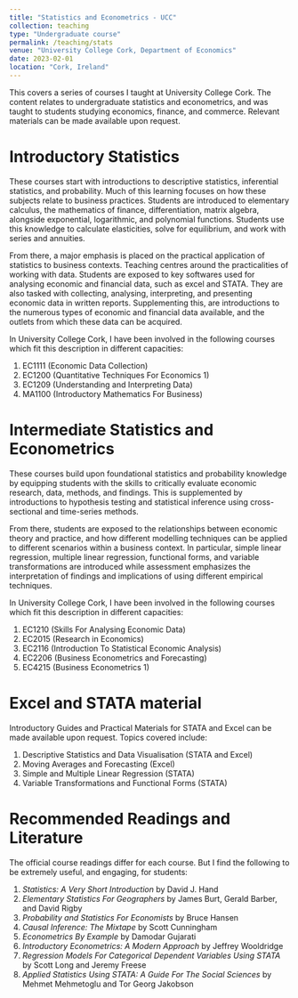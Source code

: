 ```yaml
---
title: "Statistics and Econometrics - UCC"
collection: teaching
type: "Undergraduate course"
permalink: /teaching/stats
venue: "University College Cork, Department of Economics"
date: 2023-02-01
location: "Cork, Ireland"
---
```


This covers a series of courses I taught at University College Cork. The content relates to undergraduate statistics and econometrics, and was taught to students studying economics, finance, and commerce. Relevant materials can be made available upon request.

Introductory Statistics
======
These courses start with introductions to descriptive statistics, inferential statistics, and probability. Much of this learning focuses on how these subjects relate to business practices. Students are introduced to elementary calculus, the mathematics of finance, differentiation, matrix algebra, alongside exponential, logarithmic, and polynomial functions. Students use this knowledge to calculate elasticities, solve for equilibrium, and work with series and annuities.

From there, a major emphasis is placed on the practical application of statistics to business contexts. Teaching centres around the practicalities of working with data. Students are exposed to key softwares used for analysing economic and financial data, such as excel and STATA. They are also tasked with collecting, analysing, interpreting, and presenting economic data in written reports. Supplementing this, are introductions to the numerous types of economic and financial data available, and the outlets from which these data can be acquired.

In University College Cork, I have been involved in the following courses which fit this description in different capacities:
1. EC1111 (Economic Data Collection)
2. EC1200 (Quantitative Techniques For Economics 1)
3. EC1209 (Understanding and Interpreting Data)
4. MA1100 (Introductory Mathematics For Business)

Intermediate Statistics and Econometrics
======
These courses build upon foundational statistics and probability knowledge by equipping students with the skills to critically evaluate economic research, data, methods, and findings. This is supplemented by introductions to hypothesis testing and statistical inference using cross-sectional and time-series methods. 

From there, students are exposed to the relationships between economic theory and practice, and how different modelling techniques can be applied to different scenarios within a business context. In particular, simple linear regression, multiple linear regression, functional forms, and variable transformations are introduced while assessment emphasizes the interpretation of findings and implications of using different empirical techniques.

In University College Cork, I have been involved in the following courses which fit this description in different capacities:
1. EC1210 (Skills For Analysing Economic Data)
2. EC2015 (Research in Economics)
3. EC2116 (Introduction To Statistical Economic Analysis)
4. EC2206 (Business Econometrics and Forecasting)
5. EC4215 (Business Econometrics 1)

Excel and STATA material
======
Introductory Guides and Practical Materials for STATA and Excel can be made available upon request. Topics covered include:
1. Descriptive Statistics and Data Visualisation (STATA and Excel)
2. Moving Averages and Forecasting (Excel)
3. Simple and Multiple Linear Regression (STATA)
4. Variable Transformations and Functional Forms (STATA)

Recommended Readings and Literature
======
The official course readings differ for each course. But I find the following to be extremely useful, and engaging, for students:

1. _Statistics: A Very Short Introduction_ by David J. Hand
2. _Elementary Statistics For Geographers_ by James Burt, Gerald Barber, and David Rigby
3. _Probability and Statistics For Economists_ by Bruce Hansen
4. _Causal Inference: The Mixtape_ by Scott Cunningham
5. _Econometrics By Example_ by Damodar Gujarati
6. _Introductory Econometrics: A Modern Approach_ by Jeffrey Wooldridge
7. _Regression Models For Categorical Dependent Variables Using STATA_ by Scott Long and Jeremy Freese
8. _Applied Statistics Using STATA: A Guide For The Social Sciences_ by Mehmet Mehmetoglu and Tor Georg Jakobson
